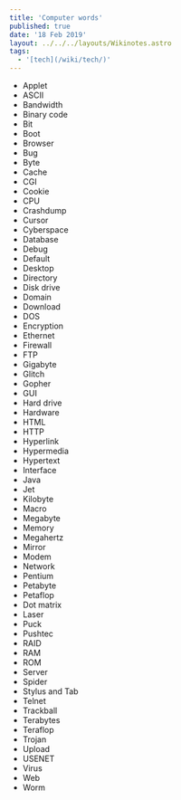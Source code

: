```yaml
---
title: 'Computer words'
published: true
date: '18 Feb 2019'
layout: ../../../layouts/Wikinotes.astro
tags:
  - '[tech](/wiki/tech/)'
---
```


* Applet
* ASCII
* Bandwidth
* Binary code
* Bit
* Boot
* Browser
* Bug
* Byte
* Cache
* CGI
* Cookie
* CPU
* Crashdump
* Cursor
* Cyberspace
* Database
* Debug
* Default
* Desktop
* Directory
* Disk drive
* Domain
* Download
* DOS
* Encryption
* Ethernet
* Firewall
* FTP
* Gigabyte
* Glitch
* Gopher
* GUI
* Hard drive
* Hardware
* HTML
* HTTP
* Hyperlink
* Hypermedia
* Hypertext
* Interface
* Java
* Jet
* Kilobyte
* Macro
* Megabyte
* Memory
* Megahertz
* Mirror
* Modem
* Network
* Pentium
* Petabyte
* Petaflop
* Dot matrix
* Laser
* Puck
* Pushtec
* RAID
* RAM
* ROM
* Server
* Spider
* Stylus and Tab
* Telnet
* Trackball
* Terabytes
* Teraflop
* Trojan
* Upload
* USENET
* Virus
* Web
* Worm